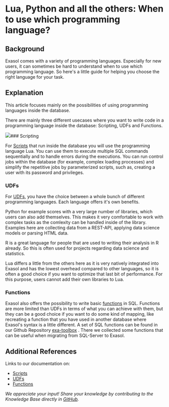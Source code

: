 # Lua, Python and all the others: When to use which programming language? 
## Background

Exasol comes with a variety of programming languages. Especially for new users, it can sometimes be hard to understand when to use which programming language. So here's a little guide for helping you choose the right language for your task.

## Explanation

This article focuses mainly on the possibilities of using programming languages inside the database.

There are mainly three different usecases where you want to write code in a programming language inside the database: Scripting, UDFs and Functions.

![](images/exa-Valerie_1-1590487368869.png)### Scripting

For [Scripts](https://docs.exasol.com/database_concepts/scripting.htm "Scripts") that run inside the database you will use the programming language Lua. You can use them to execute multiple SQL commands sequentially and to handle errors during the executions. You can run control jobs within the database (for example, complex loading processes) and simplify the repetitive jobs by parameterized scripts, such as, creating a user with its password and privileges.

### UDFs

For [UDFs](https://docs.exasol.com/database_concepts/udf_scripts.htm "UDFs"), you have the choice between a whole bunch of different programming languages. Each language offers it's own benefits.

Python for example scores with a very large number of libraries, which users can also add themselves. This makes it very comfortable to work with complex tasks as the comlexity can be handled inside of the library. Examples here are collecting data from a REST-API, applying data science models or parsing HTML data.

R is a great language for people that are used to writing their analysis in R already. So this is often used for projects regarding data science and statistics.

Lua differs a little from the others here as it is very natively integrated into Exasol and has the lowest overhead compared to other languages, so it is often a good choice if you want to optimize that last bit of performance. For this purpose, users cannot add their own libraries to Lua.

  
### Functions

 Exasol also offers the possibility to write basic [functions](https://docs.exasol.com/sql/create_function.htm "Functions") in SQL. Functions are more limited than UDFs in terms of what you can achieve with them, but they can be a good choice if you want to do some kind of mapping, like recreating a function that you have used in another database where Exasol's syntax is a little different. A set of SQL functions can be found in our Github Repository [exa-toolbox](https://github.com/exasol/exa-toolbox/tree/master/sqlserver_compatibility "exa-toolbox") . There we collected some functions that can be useful when migrating from SQL-Server to Exasol.  
## Additional References

Links to our documentation on:

* [Scripts](https://docs.exasol.com/database_concepts/scripting.htm "Scripts")
* [UDFs](https://docs.exasol.com/database_concepts/udf_scripts.htm "UDFs")
* [Functions](https://docs.exasol.com/sql/create_function.htm "Functions")

*We appreciate your input! Share your knowledge by contributing to the Knowledge Base directly in [GitHub](https://github.com/exasol/public-knowledgebase).* 